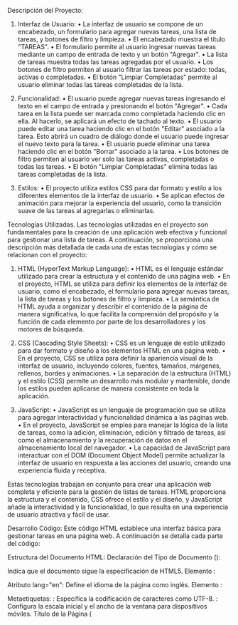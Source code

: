 Descripción del Proyecto:

1. Interfaz de Usuario:
•	La interfaz de usuario se compone de un encabezado, un formulario para agregar nuevas tareas, una lista de tareas, y botones de filtro y limpieza.
•	El encabezado muestra el título "TAREAS".
•	El formulario permite al usuario ingresar nuevas tareas mediante un campo de entrada de texto y un botón "Agregar".
•	La lista de tareas muestra todas las tareas agregadas por el usuario.
•	Los botones de filtro permiten al usuario filtrar las tareas por estado: todas, activas o completadas.
•	El botón "Limpiar Completadas" permite al usuario eliminar todas las tareas completadas de la lista.

2. Funcionalidad:
•	El usuario puede agregar nuevas tareas ingresando el texto en el campo de entrada y presionando el botón "Agregar".
•	Cada tarea en la lista puede ser marcada como completada haciendo clic en ella. Al hacerlo, se aplicará un efecto de tachado al texto.
•	El usuario puede editar una tarea haciendo clic en el botón "Editar" asociado a la tarea. Esto abrirá un cuadro de diálogo donde el usuario puede ingresar el nuevo texto para la tarea.
•	El usuario puede eliminar una tarea haciendo clic en el botón "Borrar" asociado a la tarea.
•	Los botones de filtro permiten al usuario ver solo las tareas activas, completadas o todas las tareas.
•	El botón "Limpiar Completadas" elimina todas las tareas completadas de la lista.
3. Estilos:
•	El proyecto utiliza estilos CSS para dar formato y estilo a los diferentes elementos de la interfaz de usuario.
•	Se aplican efectos de animación para mejorar la experiencia del usuario, como la transición suave de las tareas al agregarlas o eliminarlas.

Tecnologías Utilizadas.
Las tecnologías utilizadas en el proyecto son fundamentales para la creación de una aplicación web efectiva y funcional para gestionar una lista de tareas. A continuación, se proporciona una descripción más detallada de cada una de estas tecnologías y cómo se relacionan con el proyecto:

1. HTML (HyperText Markup Language):
•	HTML es el lenguaje estándar utilizado para crear la estructura y el contenido de una página web.
•	En el proyecto, HTML se utiliza para definir los elementos de la interfaz de usuario, como el encabezado, el formulario para agregar nuevas tareas, la lista de tareas y los botones de filtro y limpieza.
•	La semántica de HTML ayuda a organizar y describir el contenido de la página de manera significativa, lo que facilita la comprensión del propósito y la función de cada elemento por parte de los desarrolladores y los motores de búsqueda.

2. CSS (Cascading Style Sheets):
•	CSS es un lenguaje de estilo utilizado para dar formato y diseño a los elementos HTML en una página web.
•	En el proyecto, CSS se utiliza para definir la apariencia visual de la interfaz de usuario, incluyendo colores, fuentes, tamaños, márgenes, rellenos, bordes y animaciones.
•	La separación de la estructura (HTML) y el estilo (CSS) permite un desarrollo más modular y mantenible, donde los estilos pueden aplicarse de manera consistente en toda la aplicación.

3. JavaScript:
•	JavaScript es un lenguaje de programación que se utiliza para agregar interactividad y funcionalidad dinámica a las páginas web.
•	En el proyecto, JavaScript se emplea para manejar la lógica de la lista de tareas, como la adición, eliminación, edición y filtrado de tareas, así como el almacenamiento y la recuperación de datos en el almacenamiento local del navegador.
•	La capacidad de JavaScript para interactuar con el DOM (Document Object Model) permite actualizar la interfaz de usuario en respuesta a las acciones del usuario, creando una experiencia fluida y receptiva.

Estas tecnologías trabajan en conjunto para crear una aplicación web completa y eficiente para la gestión de listas de tareas. HTML proporciona la estructura y el contenido, CSS ofrece el estilo y el diseño, y JavaScript añade la interactividad y la funcionalidad, lo que resulta en una experiencia de usuario atractiva y fácil de usar.



Desarrollo Código:
Este código HTML establece una interfaz básica para gestionar tareas en una página web. A continuación se detalla cada parte del código:

Estructura del Documento HTML:
Declaración del Tipo de Documento (<!DOCTYPE html>):

Indica que el documento sigue la especificación de HTML5.
Elemento <html>:

Atributo lang="en": Define el idioma de la página como inglés.
Elemento <head>:

Metaetiquetas:
<meta charset="UTF-8">: Especifica la codificación de caracteres como UTF-8.
<meta name="viewport" content="width=device-width, initial-scale=1.0">: Configura la escala inicial y el ancho de la ventana para dispositivos móviles.
Título de la Página (<title>): Establece el título de la página como "Los Duros".
Enlace a Archivo CSS (<link rel="stylesheet" href="./Proyecto.css">): Vincula el archivo CSS externo Proyecto.css para estilos adicionales.
Elemento <body>:

Contenido Visual:
<div class="background"></div>: Un contenedor vacío que podría usarse para el fondo de la página.
<div class="container">: Contenedor principal de contenido.
<h1>TAREAS</h1>: Encabezado principal que indica el propósito de la página.
Formulario de Agregar Tareas (<div class="todo-form">):
<input type="text" id="taskInput" placeholder="Agregar nueva tarea">: Campo de entrada de texto para agregar nuevas tareas.
<input type="date" id="startDateInput">: Campo de entrada para la fecha de inicio de la tarea.
<input type="date" id="dueDateInput">: Campo de entrada para la fecha límite de la tarea.
<button id="addTask">Agregar</button>: Botón para agregar una nueva tarea.
Lista de Tareas (<ul id="taskList"></ul>): Lista ordenada donde se mostrarán las tareas.
Opciones de Filtrado (<div id="filterOptions">):
Botones para filtrar las tareas:
<button id="allTasks">Todas</button>: Mostrar todas las tareas.
<button id="activeTasks">Activas</button>: Mostrar solo las tareas activas.
<button id="completedTasks">Completadas</button>: Mostrar solo las tareas completadas.
<button id="clearCompleted">Limpiar Completadas</button>: Limpiar las tareas completadas de la lista.
Script JavaScript (<script src="./Proyecto.js"></script>):

Vincula el archivo JavaScript externo Proyecto.js, que probablemente contenga la lógica para agregar, filtrar y administrar las tareas en la página.

Este código JavaScript agrega funcionalidad interactiva a una página web diseñada para la gestión de tareas. A continuación, se proporciona una documentación breve de cada parte del código:

Descripción del Código JavaScript:

1. **Evento `DOMContentLoaded`**:
   - Este evento se dispara cuando el HTML ha sido completamente cargado y analizado, sin esperar a que se carguen las imágenes y otros recursos.
   - La función dentro de este evento se ejecuta una vez que la estructura DOM está lista para ser manipulada.

2. **Selección de Elementos del DOM**:
   - Se seleccionan varios elementos del documento HTML utilizando `document.getElementById()` para acceder a los elementos por su ID.
     - `taskInput`, `startDateInput`, `dueDateInput`: Campos de entrada de texto y fechas para ingresar nuevas tareas.
     - `taskList`: Elemento `<ul>` donde se mostrarán las tareas.
     - `allTasksBtn`, `activeTasksBtn`, `completedTasksBtn`, `clearCompletedBtn`: Botones para filtrar y limpiar tareas.

3. **Inicialización de la Lista de Tareas**:
   - Se carga la lista de tareas desde el almacenamiento local (localStorage). Si no hay datos almacenados, se inicializa como un array vacío (`[]`).

4. **Función `saveTasks()`**:
   - Guarda las tareas en el almacenamiento local (localStorage) convirtiéndolas en formato JSON.

5. **Función `renderTasks(filter)`**:
   - Renderiza las tareas en la lista (`taskList`) según el filtro especificado (`'all'`, `'active'`, `'completed'`).
   - Limpia el contenido existente de la lista (`taskList.innerHTML = ''`) antes de renderizar las tareas.
   - Crea elementos `<li>` para cada tarea y los agrega a la lista (`taskList`).
   - Asocia eventos (como editar, borrar y marcar como completado) a cada tarea.

6. **Función `filterTasks(filter)`**:
   - Filtra las tareas según el tipo de filtro especificado (`'active'` para tareas activas, `'completed'` para tareas completadas).
   - Devuelve un array de tareas filtradas.

7. **Manejo de Eventos**:
   - `taskInput.addEventListener('keypress', function(e) { ... })`: Agrega una nueva tarea cuando se presiona la tecla Enter en el campo de texto.
   - `editButton.addEventListener('click', function() { ... })`: Permite editar una tarea existente.
   - `deleteButton.addEventListener('click', function() { ... })`: Permite eliminar una tarea existente.
   - `li.addEventListener('click', function() { ... })`: Permite marcar una tarea como completada o activa.

8. **Funciones de Filtrado y Limpieza**:
   - `clearCompletedTasks()`: Elimina las tareas completadas de la lista.
   - `allTasksBtn.addEventListener('click', function() { ... })`: Renderiza todas las tareas.
   - `activeTasksBtn.addEventListener('click', function() { ... })`: Renderiza solo las tareas activas.
   - `completedTasksBtn.addEventListener('click', function() { ... })`: Renderiza solo las tareas completadas.
   - `clearCompletedBtn.addEventListener('click', function() { ... })`: Limpia las tareas completadas de la lista.

9. **Llamada a `renderTasks()`**:
   - Al final del código, se llama a `renderTasks()` sin un filtro específico para mostrar todas las tareas al cargar la página inicialmente.

Este código permite agregar, editar, eliminar y filtrar tareas dinámicamente en la página web, utilizando el almacenamiento local para persistir los datos entre sesiones del navegador. La funcionalidad principal está centrada en manipular la lista de tareas de manera interactiva en respuesta a las acciones del usuario.

Este código CSS define estilos para una interfaz de usuario de gestión de tareas dentro de un contenedor en una página web. A continuación, se proporciona una documentación breve de cada parte del código:

Descripción del Código CSS:

1. **Estilos Globales (`body`)**:
   - `font-family`: Establece la familia de fuentes predeterminada para todo el documento como Arial o una fuente sans-serif.
   - `margin`, `padding`: Elimina márgenes y rellenos predeterminados del cuerpo (`body`).
   - `background`: Establece una imagen de fondo (`./Fondo.jpg`) centrada y fija en el cuerpo, con tamaño de fondo que cubre toda el área visible.

2. **Estilos del Contenedor Principal (`container`)**:
   - `max-width`: Limita el ancho máximo del contenedor a 800px.
   - `margin`: Centra el contenedor verticalmente (`50px auto`) y horizontalmente (`auto`).
   - `padding`: Añade un relleno interno de 30px alrededor del contenido.
   - `background-color`: Establece un color de fondo semitransparente (blanco con opacidad del 90%).
   - `border-radius`: Aplica esquinas redondeadas con un radio de 15px.
   - `box-shadow`: Agrega una sombra suave al contenedor para un efecto de elevación.

3. **Estilos para Títulos (`h1`)**:
   - `text-align`: Centra el texto del título.
   - `color`: Establece el color del texto a un tono oscuro (`#333`).
   - `margin-bottom`: Agrega espacio inferior de 30px al título.
   - `font-size`: Define el tamaño de fuente del título como 36px.

4. **Estilos del Formulario de Tareas (`todo-form`)**:
   - `display`: Configura el diseño del formulario como flexbox para alinear elementos vertical y horizontalmente.
   - `align-items`, `justify-content`: Centra los elementos dentro del formulario.
   - `margin-bottom`: Añade espacio inferior de 20px al formulario.

5. **Estilos para Elementos del Formulario (`todo-form input[type="text"]`, `todo-form input[type="date"]`, `todo-form button`)**:
   - `padding`, `border`: Establece relleno y bordes alrededor de los elementos de entrada y botones.
   - `border-radius`: Aplica esquinas redondeadas a los elementos.
   - `margin-right`: Agrega espacio a la derecha de los elementos.

6. **Estilos para Botones (`button`)**:
   - `background-color`, `color`: Define el color de fondo y texto de los botones.
   - `cursor`: Cambia el cursor a un puntero al pasar sobre los botones.
   - `transition`: Agrega una transición suave al cambiar el color de fondo al pasar el mouse sobre los botones.

7. **Estilos para Elementos de Lista (`ul`, `li`)**:
   - `list-style-type`: Elimina los estilos de viñetas de las listas.
   - `padding`: Elimina el relleno predeterminado de las listas.
   - `position`: Define la posición relativa de los elementos de lista.
   - `border-bottom`: Agrega una línea divisoria inferior a los elementos de lista.
   - `font-size`: Define el tamaño de fuente de los elementos de lista como 20px.
   - `background-color`, `border-radius`: Establece un fondo y esquinas redondeadas para los elementos de lista.
   - `margin-bottom`: Agrega espacio inferior entre elementos de lista.

8. **Estilos para Tareas Completadas (`completed`)**:
   - `text-decoration`: Aplica una línea tachada al texto de las tareas completadas.
   - `color`: Cambia el color del texto de tareas completadas a un tono más suave (`#999`).

9. **Estilos para Botones de Edición y Eliminación (`edit-btn`, `delete-btn`)**:
   - `background`, `color`: Define el color de fondo y texto de los botones de edición y eliminación.
   - `cursor`: Cambia el cursor a un puntero al pasar sobre los botones.
   - `margin-left`: Agrega espacio a la izquierda de los botones.

10. **Estilos para Fechas (`dates`)**:
    - `font-weight`: Define el grosor de la fuente para las fechas como negrita.

11. **Estilos para Opciones de Filtrado (`#filterOptions`)**:
    - `margin-top`: Agrega espacio en la parte superior de las opciones de filtro.
    - `text-align`: Centra el contenido de las opciones de filtro.

Estos estilos CSS trabajan juntos para crear una interfaz limpia y atractiva para la aplicación de gestión de tareas, con un diseño responsivo y elementos interactivos que mejoran la experiencia del usuario. Los selectores y propiedades CSS se utilizan de manera efectiva para aplicar estilos coherentes y funcionales a los diferentes componentes de la página.


¿Cómo utilizar la aplicación?

 
Entramos al link que es el que nos aparecerá a continuación.
 
Llenamos datos y agregamos proyectos.
 
Agregamos una nueva tarea y nos aparece el inicio y la entrea con el botón de agregar que es el siguiente
 
 
Este botón es para consultar las listas completadas
 
Activas es para ver las tareas activas
  
Que en nuestro caso son las siguientes.

 
Al presionar editar podemos editar parámetros de lo que requiere el trabajo.

Clonar un Repositorio desde GitHub
Paso 1: Obtener la URL del Repositorio
Primero, necesitas la URL del repositorio que deseas clonar desde GitHub. Puedes encontrar la URL en la página del repositorio en GitHub, en el botón verde "Code".

Paso 2: Abrir la Terminal (en Windows, usa Git Bash)
En Windows: Abre Git Bash. Puedes hacer clic derecho en una carpeta y seleccionar "Git Bash Here", o abrir Git Bash desde el menú de inicio.
En macOS o Linux: Abre la Terminal desde la carpeta donde deseas clonar el repositorio.
Paso 3: Clonar el Repositorio
Ejecuta el siguiente comando en la Terminal (sustituye <URL_del_repositorio> con la URL que copiaste en el Paso 1):

bash
Copy code
git clone <URL_del_repositorio>
Esto descargará todos los archivos del repositorio y creará una carpeta local con el nombre del repositorio en el directorio actual.

Ejecutar un Proyecto HTML Localmente
Paso 1: Abrir la Carpeta del Proyecto
Navega a la carpeta del proyecto clonado usando la Terminal. Por ejemplo, si el repositorio se llama nombre-del-repositorio, usa el comando:

bash
Copy code
cd nombre-del-repositorio
Paso 2: Ejecutar un Servidor Web Local
Para ejecutar un proyecto HTML localmente, puedes usar un servidor web simple. Por ejemplo, si tienes Python instalado, puedes usar el módulo http.server para iniciar un servidor web local.

Ejecuta el siguiente comando en la Terminal para iniciar un servidor web en el puerto 8000 (o cualquier otro puerto que desees):

bash
Copy code
python -m http.server
Si estás utilizando Python 3, usa este comando:

bash
Copy code
python3 -m http.server
Paso 3: Abrir el Proyecto en el Navegador
Una vez que el servidor web esté en funcionamiento, abre tu navegador web y visita la siguiente URL:

arduino
Copy code
http://localhost:8000
Esto cargará tu proyecto HTML localmente desde el servidor web en tu navegador. Ahora puedes interactuar con tu proyecto y ver cómo se ve y se comporta en un entorno local.

Nota sobre Otros Servidores Web Locales
Además de usar Python para ejecutar un servidor web local, también puedes utilizar otras herramientas como live-server (para Node.js), XAMPP, WAMP, MAMP, entre otros, para ejecutar proyectos HTML localmente. Cada herramienta tiene su propio método de instalación y uso, así que elige el que mejor se adapte a tus necesidades y conocimientos.

 
Con borrar borramos una tarea, y completadas son para las tareas que ya hayamos hecho.
Link de la página para probar funcionamiento.
https://andres7771.github.io/Losduros1p/)

